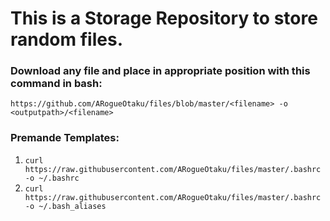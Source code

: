 # This is a Storage Repository to store random files.

### Download any file and place in appropriate position with this command in bash:

`https://github.com/ARogueOtaku/files/blob/master/<filename> -o <outputpath>/<filename>`

### Premande Templates:

1. `curl https://raw.githubusercontent.com/ARogueOtaku/files/master/.bashrc -o ~/.bashrc`
2. `curl https://raw.githubusercontent.com/ARogueOtaku/files/master/.bashrc -o ~/.bash_aliases`
